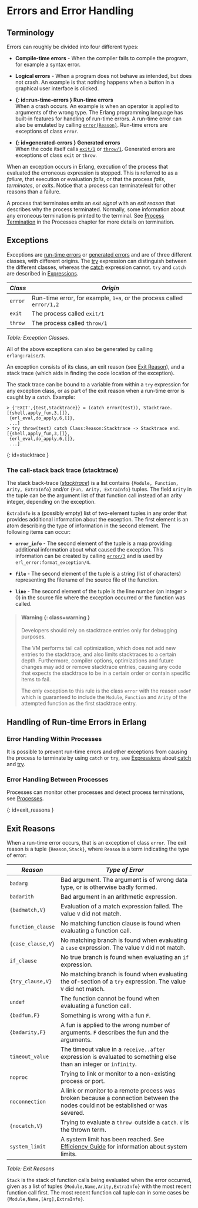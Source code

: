 # Errors and Error Handling

## Terminology

Errors can roughly be divided into four different types:

* __Compile-time errors__ - When the compiler fails to compile the program, for example a syntax error.

* __Logical errors__ - When a program does not behave as intended, but does not crash. An example is that nothing happens when a button in a graphical user interface is clicked.

* __[](){: id=run-time-errors }
  Run-time errors__  
  When a crash occurs. An example is when an operator is applied to arguments of the wrong type. The Erlang programming language has built-in features for handling of run-time errors. A run-time error can also be emulated by calling [`error(Reason)`](`erlang:error/1`). Run-time errors are exceptions of class `error`.

* __[](){: id=generated-errors }
  Generated errors__  
  When the code itself calls [`exit/1`](`erlang:exit/1`) or [`throw/1`](`erlang:throw/1`). Generated errors are exceptions of class `exit` or `throw`.

When an exception occurs in Erlang, execution of the process that evaluated the erroneous expression is stopped. This is referred to as a *failure*, that execution or evaluation *fails*, or that the process *fails*, *terminates*, or *exits*. Notice that a process can terminate/exit for other reasons than a failure.

A process that terminates emits an *exit signal* with an *exit reason* that describes why the process terminated. Normally, some information about any erroneous termination is printed to the terminal. See [Process Termination](ref_man_processes.md#term) in the Processes chapter for more details on termination.

## Exceptions

Exceptions are [run-time errors](errors.md#run-time-errors) or [generated errors](errors.md#generated-errors) and are of three different classes, with different origins. The [try](expressions.md#try) expression can distinguish between the different classes, whereas the [catch](expressions.md#catch) expression cannot. `try` and `catch` are described in [Expressions](expressions.md).

| *Class* | *Origin* |
|---------|----------|
| `error` | Run-time error, for example, `1+a`, or the process called `error/1,2` |
| `exit` | The process called `exit/1` |
| `throw` | The process called `throw/1` |


*Table: Exception Classes.*

All of the above exceptions can also be generated by calling `erlang:raise/3`.

An exception consists of its class, an exit reason (see [Exit Reason](errors.md#exit_reasons)), and a stack trace (which aids in finding the code location of the exception).

The stack trace can be bound to a variable from within a `try` expression for any exception class, or as part of the exit reason when a run-time error is caught by a `catch`. Example:

```text
> {'EXIT',{test,Stacktrace}} = (catch error(test)), Stacktrace.
[{shell,apply_fun,3,[]},
 {erl_eval,do_apply,6,[]},
 ...]
> try throw(test) catch Class:Reason:Stacktrace -> Stacktrace end.
[{shell,apply_fun,3,[]},
 {erl_eval,do_apply,6,[]},
 ...]
```

[](){: id=stacktrace }
### The call-stack back trace (stacktrace)

The stack back-trace ([*stacktrace*](`t:erlang:stacktrace/0`)) is a list contains `{Module, Function, Arity, ExtraInfo}` and/or `{Fun, Arity, ExtraInfo}` tuples. The field `Arity` in the tuple can be the argument list of that function call instead of an arity integer, depending on the exception.

`ExtraInfo` is a (possibly empty) list of two-element tuples in any order that provides additional information about the exception. The first element is an atom describing the type of information in the second element. The following items can occur:

* __`error_info`__ - The second element of the tuple is a map providing additional information about what caused the exception. This information can be created by calling [`error/3`](`erlang:error/3`) and is used by `erl_error:format_exception/4`.

* __`file`__ - The second element of the tuple is a string (list of characters) representing the filename of the source file of the function.

* __`line`__ - The second element of the tuple is the line number (an integer > 0) in the source file where the exception occurred or the function was called.

> #### Warning {: class=warning }
> Developers should rely on stacktrace entries only for debugging purposes.
>
> The VM performs tail call optimization, which does not add new entries to the stacktrace, and also limits stacktraces to a certain depth. Furthermore, compiler options, optimizations and future changes may add or remove stacktrace entries, causing any code that expects the stacktrace to be in a certain order or contain specific items to fail.
>
> The only exception to this rule is the class `error` with the reason `undef` which is guaranteed to include the `Module`, `Function` and `Arity` of the attempted function as the first stacktrace entry.

## Handling of Run-time Errors in Erlang

### Error Handling Within Processes

It is possible to prevent run-time errors and other exceptions from causing the process to terminate by using `catch` or `try`, see [Expressions](expressions.md) about [catch](expressions.md#catch) and [try](expressions.md#try).

### Error Handling Between Processes

Processes can monitor other processes and detect process terminations, see [Processes](ref_man_processes.md#errors).

[](){: id=exit_reasons }
## Exit Reasons

When a run-time error occurs, that is an exception of class `error`. The exit reason is a tuple `{Reason,Stack}`, where `Reason` is a term indicating the type of error:

| *Reason* | *Type of Error* |
|----------|-----------------|
| `badarg` | Bad argument. The argument is of wrong data type, or is otherwise badly formed. |
| `badarith` | Bad argument in an arithmetic expression. |
| `{badmatch,V}` | Evaluation of a match expression failed. The value `V` did not match. |
| `function_clause` | No matching function clause is found when evaluating a function call. |
| `{case_clause,V}` | No matching branch is found when evaluating a `case` expression. The value `V` did not match. |
| `if_clause` | No true branch is found when evaluating an `if` expression. |
| `{try_clause,V}` | No matching branch is found when evaluating the of-section of a `try` expression. The value `V` did not match. |
| `undef` | The function cannot be found when evaluating a function call. |
| `{badfun,F}` | Something is wrong with a fun `F`. |
| `{badarity,F}` | A fun is applied to the wrong number of arguments. `F` describes the fun and the arguments. |
| `timeout_value` | The timeout value in a `receive..after` expression is evaluated to something else than an integer or `infinity`. |
| `noproc` | Trying to link or monitor to a non-existing process or port. |
| `noconnection` | A link or monitor to a remote process was broken because a connection between the nodes could not be established or was severed. |
| `{nocatch,V}` | Trying to evaluate a `throw `outside a `catch`. `V` is the thrown term. |
| `system_limit` | A system limit has been reached. See [Efficiency Guide](`p:system:advanced.md`) for information about system limits. |


*Table: Exit Reasons*

`Stack` is the stack of function calls being evaluated when the error occurred, given as a list of tuples `{Module,Name,Arity,ExtraInfo}` with the most recent function call first. The most recent function call tuple can in some cases be `{Module,Name,[Arg],ExtraInfo}`.
